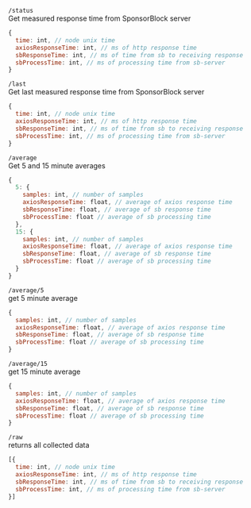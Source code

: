 `/status`  
Get measured response time from SponsorBlock server
```js
{
  time: int, // node unix time
  axiosResponseTime: int, // ms of http response time
  sbResponseTime: int, // ms of time from sb to receiving response
  sbProcessTime: int, // ms of processing time from sb-server
}
```

`/last`  
Get last measured response time from SponsorBlock server
```js
{
  time: int, // node unix time
  axiosResponseTime: int, // ms of http response time
  sbResponseTime: int, // ms of time from sb to receiving response
  sbProcessTime: int, // ms of processing time from sb-server
}
```

`/average`  
Get 5 and 15 minute averages
```js
{
  5: {
    samples: int, // number of samples
    axiosResponseTime: float, // average of axios response time
    sbResponseTime: float, // average of sb response time
    sbProcessTime: float // average of sb processing time
  },
  15: {
    samples: int, // number of samples
    axiosResponseTime: float, // average of axios response time
    sbResponseTime: float, // average of sb response time
    sbProcessTime: float // average of sb processing time
  }
}
```

`/average/5`  
get 5 minute average
```js
{
  samples: int, // number of samples
  axiosResponseTime: float, // average of axios response time
  sbResponseTime: float, // average of sb response time
  sbProcessTime: float // average of sb processing time
}
```

`/average/15`  
get 15 minute average
```js
{
  samples: int, // number of samples
  axiosResponseTime: float, // average of axios response time
  sbResponseTime: float, // average of sb response time
  sbProcessTime: float // average of sb processing time
}
```

`/raw`  
returns all collected data
```js
[{
  time: int, // node unix time
  axiosResponseTime: int, // ms of http response time
  sbResponseTime: int, // ms of time from sb to receiving response
  sbProcessTime: int, // ms of processing time from sb-server
}]
```